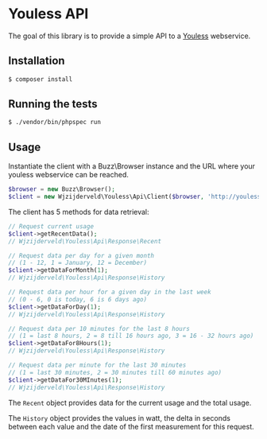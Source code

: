 # Youless API

The goal of this library is to provide a simple API to a [Youless] webservice.

[Youless]: http://youless.nl

## Installation

```bash
$ composer install
```

## Running the tests

```bash
$ ./vendor/bin/phpspec run
```

## Usage

Instantiate the client with a Buzz\Browser instance and the URL where your youless webservice can be reached.

```php
$browser = new Buzz\Browser();
$client = new Wjzijderveld\Youless\Api\Client($browser, 'http://youless.yrl.here');
```

The client has 5 methods for data retrieval:

```php
// Request current usage
$client->getRecentData();
// Wjzijderveld\Youless\Api\Response\Recent

// Request data per day for a given month
// (1 - 12, 1 = January, 12 = December)
$client->getDataForMonth(1);
// Wjzijderveld\Youless\Api\Response\History

// Request data per hour for a given day in the last week
// (0 - 6, 0 is today, 6 is 6 days ago)
$client->getDataForDay(1);
// Wjzijderveld\Youless\Api\Response\History

// Request data per 10 minutes for the last 8 hours
// (1 = last 8 hours, 2 = 8 till 16 hours ago, 3 = 16 - 32 hours ago)
$client->getDataFor8Hours(1);
// Wjzijderveld\Youless\Api\Response\History

// Request data per minute for the last 30 minutes
// (1 = last 30 minutes, 2 = 30 minutes till 60 minutes ago)
$client->getDataFor30MInutes(1);
// Wjzijderveld\Youless\Api\Response\History
```

The `Recent` object provides data for the current usage and the total usage.

The `History` object provides the values in watt, the delta in seconds between each value and the date of the first measurement for this request.
